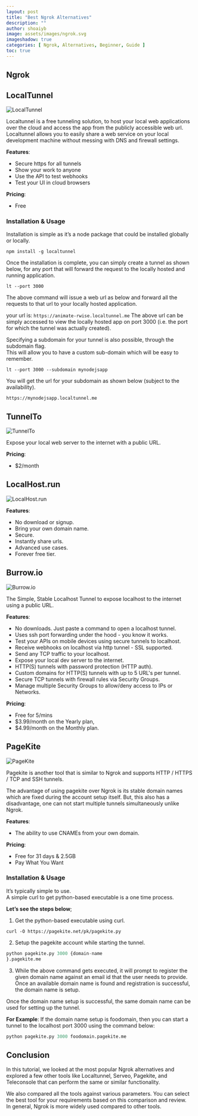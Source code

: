 ```yaml
---
layout: post
title: "Best Ngrok Alternatives"
description: ""
author: shoaiyb
image: assets/images/ngrok.svg
imageshadow: true
categories: [ Ngrok, Alternatives, Beginner, Guide ]
toc: true
---
```




## Ngrok

## LocalTunnel

![LocalTunnel](/assets/images/localtunnel.webp)       

Localtunnel is a free tunneling solution, to host your local web applications over the cloud and access the app from the publicly accessible web url.      
Localtunnel allows you to easily share a web service on your local development machine without messing with DNS and firewall settings.   

**Features**:     
- Secure https for all tunnels
- Show your work to anyone
- Use the API to test webhooks
- Test your UI in cloud browsers

**Pricing**:     
- Free

### Installation & Usage

Installation is simple as it’s a node package that could be installed globally or locally.

```npm
npm install -g localtunnel
```

Once the installation is complete, you can simply create a tunnel as shown below, for any port that will forward the request to the locally hosted and running application.

```npm
lt --port 3000
```

The above command will issue a web url as below and forward all the requests to that url to your locally hosted application.

your url is: `https://animate-rwise.localtunnel.me`
The above url can be simply accessed to view the locally hosted app on port 3000 (i.e. the port for which the tunnel was actually created).

Specifying a subdomain for your tunnel is also possible, through the subdomain flag.      
This will allow you to have a custom sub-domain which will be easy to remember.

```npm
lt --port 3000 --subdomain mynodejsapp
```

You will get the url for your subdomain as shown below (subject to the availability).
```url
https://mynodejsapp.localtunnel.me
```


## TunnelTo

![TunnelTo](/assets/images/tunnelto.webp)        

Expose your local web server to the internet with a public URL.    

**Pricing**:    
- $2/month


## LocalHost.run

![LocalHost.run](/assets/images/localhost.run.webp)       

**Features**:      
- No download or signup.
- Bring your own domain name.
- Secure.
- Instantly share urls.
- Advanced use cases.
- Forever free tier.


## Burrow.io

![Burrow.io](/assets/images/burrow.io.webp)       

The Simple, Stable Localhost Tunnel to expose localhost to the internet using a public URL.      

**Features**:      
- No downloads. Just paste a command to open a localhost tunnel.
- Uses ssh port forwarding under the hood - you know it works.
- Test your APIs on mobile devices using secure tunnels to localhost.
- Receive webhooks on localhost via http tunnel - SSL supported.
- Send any TCP traffic to your localhost.
- Expose your local dev server to the internet.
- HTTP(S) tunnels with password protection (HTTP auth).
- Custom domains for HTTP(S) tunnels with up to 5 URL's per tunnel.
- Secure TCP tunnels with firewall rules via Security Groups.
- Manage multiple Security Groups to allow/deny access to IPs or Networks.


**Pricing**:      
- Free for 5/mins
- $3.99/month on the Yearly plan,     
- $4.99/month on the Monthly plan.      


## PageKite

![PageKite](/assets/images/pagekite.webp)       

Pagekite is another tool that is similar to Ngrok and supports HTTP / HTTPS / TCP and SSH tunnels.

The advantage of using pagekite over Ngrok is its stable domain names which are fixed during the account setup itself. But, this also has a disadvantage, one can not start multiple tunnels simultaneously unlike Ngrok.

**Features**:     
- The ability to use CNAMEs from your own domain.


**Pricing**:      
- Free for 31 days & 2.5GB
- Pay What You Want

### Installation & Usage

It’s typically simple to use.    
A simple curl to get python-based executable is a one time process.

**Let’s see the steps below**;      

1. Get the python-based executable using curl.     

```curl
curl -O https://pagekite.net/pk/pagekite.py
```

2. Setup the pagekite account while starting the tunnel.     

```python
python pagekite.py 3000 {domain-name 
}.pagekite.me
```

3. While the above command gets executed, it will prompt to register the given domain name against an email id that the user needs to provide. Once an available domain name is found and registration is successful, the domain name is setup.     

Once the domain name setup is successful, the same domain name can be used for setting up the tunnel.

**For Example**: If the  domain name setup is foodomain, then you can start a tunnel to the localhost port 3000 using the command below:

```python
python pagekite.py 3000 foodomain.pagekite.me
```


## Conclusion
In this tutorial, we looked at the most popular Ngrok alternatives and explored a few other tools like Localtunnel, Serveo, Pagekite, and Teleconsole that can perform the same or similar functionality.

We also compared all the tools against various parameters. You can select the best tool for your requirements based on this comparison and review.    
In general, Ngrok is more widely used compared to other tools.
